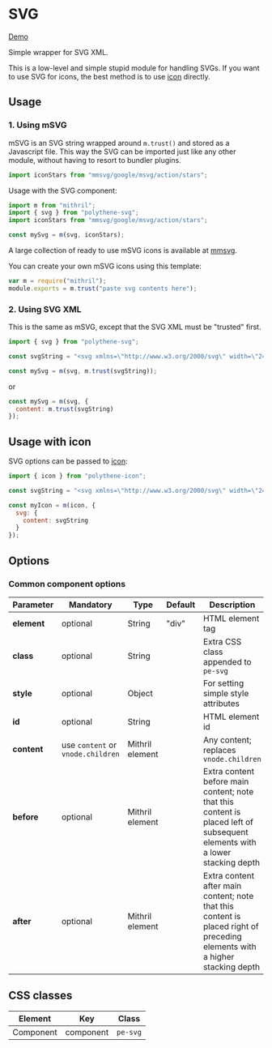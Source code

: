 # SVG

<a class="btn-demo" href="http://arthurclemens.github.io/Polythene-examples/index.html#/svg">Demo</a>

Simple wrapper for SVG XML.

This is a low-level and simple stupid module for handling SVGs. If you want to use SVG for icons, the best method is to use [icon](../polythene-icon) directly.



## Usage

### 1. Using mSVG

mSVG is an SVG string wrapped around `m.trust()` and stored as a Javascript file. This way the SVG can be imported just like any other module, without having to resort to bundler plugins.

~~~javascript
import iconStars from "mmsvg/google/msvg/action/stars";
~~~

Usage with the SVG component:

~~~javascript
import m from "mithril";
import { svg } from "polythene-svg";
import iconStars from "mmsvg/google/msvg/action/stars";

const mySvg = m(svg, iconStars);
~~~

A large collection of ready to use mSVG icons is available at [mmsvg](https://github.com/ArthurClemens/mmsvg).

You can create your own mSVG icons using this template:

~~~javascript
var m = require("mithril");
module.exports = m.trust("paste svg contents here");
~~~


### 2. Using SVG XML

This is the same as mSVG, except that the SVG XML must be "trusted" first.

~~~javascript
import { svg } from "polythene-svg";

const svgString = "<svg xmlns=\"http://www.w3.org/2000/svg\" width=\"24\" height=\"24\" viewBox=\"0 0 24 24\"><path d=\"M3.9 12c0-1.71 1.39-3.1 3.1-3.1h4V7H7c-2.76 0-5 2.24-5 5s2.24 5 5 5h4v-1.9H7c-1.71 0-3.1-1.39-3.1-3.1zM8 13h8v-2H8v2zm9-6h-4v1.9h4c1.71 0 3.1 1.39 3.1 3.1s-1.39 3.1-3.1 3.1h-4V17h4c2.76 0 5-2.24 5-5s-2.24-5-5-5z\"/></svg>";

const mySvg = m(svg, m.trust(svgString));
~~~
or
~~~javascript
const mySvg = m(svg, {
  content: m.trust(svgString)
});
~~~


## Usage with icon

SVG options can be passed to [icon](../polythene-icon):

~~~javascript
import { icon } from "polythene-icon";

const svgString = "<svg xmlns=\"http://www.w3.org/2000/svg\" width=\"24\" height=\"24\" viewBox=\"0 0 24 24\"><path d=\"M3.9 12c0-1.71 1.39-3.1 3.1-3.1h4V7H7c-2.76 0-5 2.24-5 5s2.24 5 5 5h4v-1.9H7c-1.71 0-3.1-1.39-3.1-3.1zM8 13h8v-2H8v2zm9-6h-4v1.9h4c1.71 0 3.1 1.39 3.1 3.1s-1.39 3.1-3.1 3.1h-4V17h4c2.76 0 5-2.24 5-5s-2.24-5-5-5z\"/></svg>";

const myIcon = m(icon, {
  svg: {
    content: svgString
  }
});
~~~



## Options

### Common component options

| **Parameter** |  **Mandatory** | **Type** | **Default** | **Description** |
| ------------- | -------------- | -------- | ----------- | --------------- |
| **element**   | optional | String | "div" | HTML element tag |
| **class**     | optional | String |  | Extra CSS class appended to `pe-svg` |
| **style**     | optional | Object |       | For setting simple style attributes |
| **id**        | optional | String | | HTML element id |
| **content**   | use `content` or `vnode.children` | Mithril element |  | Any content; replaces `vnode.children` |
| **before**    | optional | Mithril element | | Extra content before main content; note that this content is placed left of subsequent elements with a lower stacking depth |
| **after**     | optional | Mithril element | | Extra content after main content; note that this content is placed right of preceding elements with a higher stacking depth |



## CSS classes

| **Element** | **Key**     | **Class**  |
| ----------- | ----------- | ---------- |
| Component   | component   | `pe-svg`   |

